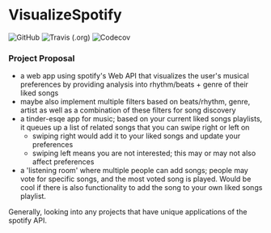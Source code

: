 # VisualizeSpotify
![GitHub](https://img.shields.io/github/license/jiyoonee/COMS4995?style=for-the-badge)
![Travis (.org)](https://img.shields.io/travis/jiyoonee/VisualizeSpotify?style=for-the-badge)
![Codecov](https://img.shields.io/codecov/c/gh/jiyoonee/VisualizeSpotify)

### Project Proposal 

- a web app using spotify's Web API that visualizes the user's musical preferences by providing analysis into rhythm/beats + genre of their liked songs
- maybe also implement multiple filters based on beats/rhythm, genre, artist as well as a combination of these filters for song discovery
- a tinder-esqe app for music; based on your current liked songs playlists, it queues up a list of related songs that you can swipe right or left on 
	- swiping right would add it to your liked songs and update your preferences 
	- swiping left means you are not interested; this may or may not also affect preferences 
- a 'listening room' where multiple people can add songs; people may vote for specific songs, and the most voted song is played. Would be cool if there is also functionality to add the song to your own liked songs playlist. 


Generally, looking into any projects that have unique applications of the spotify API.
